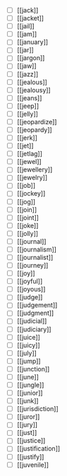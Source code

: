 - [ ] [[jack]]
- [ ] [[jacket]]
- [ ] [[jail]]
- [ ] [[jam]]
- [ ] [[january]]
- [ ] [[jar]]
- [ ] [[jargon]]
- [ ] [[jaw]]
- [ ] [[jazz]]
- [ ] [[jealous]]
- [ ] [[jealousy]]
- [ ] [[jeans]]
- [ ] [[jeep]]
- [ ] [[jelly]]
- [ ] [[jeopardize]]
- [ ] [[jeopardy]]
- [ ] [[jerk]]
- [ ] [[jet]]
- [ ] [[jetlag]]
- [ ] [[jewel]]
- [ ] [[jewellery]]
- [ ] [[jewelry]]
- [ ] [[job]]
- [ ] [[jockey]]
- [ ] [[jog]]
- [ ] [[join]]
- [ ] [[joint]]
- [ ] [[joke]]
- [ ] [[jolly]]
- [ ] [[journal]]
- [ ] [[journalism]]
- [ ] [[journalist]]
- [ ] [[journey]]
- [ ] [[joy]]
- [ ] [[joyful]]
- [ ] [[joyous]]
- [ ] [[judge]]
- [ ] [[judgement]]
- [ ] [[judgment]]
- [ ] [[judicial]]
- [ ] [[judiciary]]
- [ ] [[juice]]
- [ ] [[juicy]]
- [ ] [[july]]
- [ ] [[jump]]
- [ ] [[junction]]
- [ ] [[june]]
- [ ] [[jungle]]
- [ ] [[junior]]
- [ ] [[junk]]
- [ ] [[jurisdiction]]
- [ ] [[juror]]
- [ ] [[jury]]
- [ ] [[just]]
- [ ] [[justice]]
- [ ] [[justification]]
- [ ] [[justify]]
- [ ] [[juvenile]]
